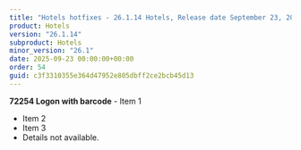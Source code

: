 ```yaml
---
title: "Hotels hotfixes - 26.1.14 Hotels, Release date September 23, 2025 - Hotfixes"
product: Hotels
version: "26.1.14"
subproduct: Hotels
minor_version: "26.1"
date: 2025-09-23 00:00:00+00:00
order: 54
guid: c3f3310355e364d47952e805dbff2ce2bcb45d13
---
```


**72254 Logon with barcode** - Item 1- Item 2- Item 3- Details not available.
